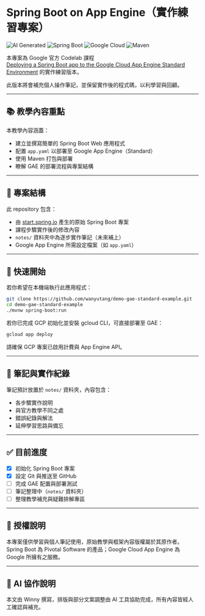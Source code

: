 # Spring Boot on App Engine（實作練習專案）

![AI Generated](https://img.shields.io/badge/AI-Generated-blueviolet?style=flat&logo=openai)
![Spring Boot](https://img.shields.io/badge/Spring_Boot-3.3.0+-green?logo=springboot&style=flat)
![Google Cloud](https://img.shields.io/badge/Google_Cloud-App_Engine-blue?logo=googlecloud&style=flat)
![Maven](https://img.shields.io/badge/Build-Maven-orange?logo=apachemaven&style=flat)

本專案為 Google 官方 Codelab 課程  
[Deploying a Spring Boot app to the Google Cloud App Engine Standard Environment](https://codelabs.developers.google.com/codelabs/cloud-app-engine-springboot) 的實作練習版本。

此版本將會補充個人操作筆記，並保留實作後的程式碼，以利學習與回顧。

---

## 📚 教學內容重點

本教學內容涵蓋：

- 建立並撰寫簡單的 Spring Boot Web 應用程式
- 配置 `app.yaml` 以部署至 Google App Engine（Standard）
- 使用 Maven 打包與部署
- 瞭解 GAE 的部署流程與專案結構

---

## 📁 專案結構

此 repository 包含：

- 由 [start.spring.io](https://start.spring.io) 產生的原始 Spring Boot 專案
- 課程步驟實作後的修改內容
- `notes/` 資料夾中為逐步實作筆記（未來補上）
- Google App Engine 所需設定檔案（如 `app.yaml`）

---

## 🚀 快速開始

若你希望在本機端執行此應用程式：

```bash
git clone https://github.com/wanyutang/demo-gae-standard-example.git
cd demo-gae-standard-example
./mvnw spring-boot:run
```

若你已完成 GCP 初始化並安裝 gcloud CLI，可直接部署至 GAE：

```bash
gcloud app deploy
```

請確保 GCP 專案已啟用計費與 App Engine API。

---

## 📝 筆記與實作紀錄

筆記預計放置於 `notes/` 資料夾，內容包含：

- 各步驟實作說明
- 與官方教學不同之處
- 錯誤紀錄與解法
- 延伸學習思路與備忘

---

## ✅ 目前進度

- [x] 初始化 Spring Boot 專案
- [x] 設定 Git 與推送至 GitHub
- [ ] 完成 GAE 配置與部署測試
- [ ] 筆記整理中（`notes/` 資料夾）
- [ ] 整理教學補充與疑難排解專區

---

## 📄 授權說明

本專案僅供學習與個人筆記使用，原始教學與框架內容版權屬於其原作者。  
Spring Boot 為 Pivotal Software 的產品；Google Cloud App Engine 為 Google 所擁有之服務。

---

## 🤖 AI 協作說明

本文由 Winny 撰寫，排版與部分文案調整由 AI 工具協助完成，所有內容皆經人工確認與補充。